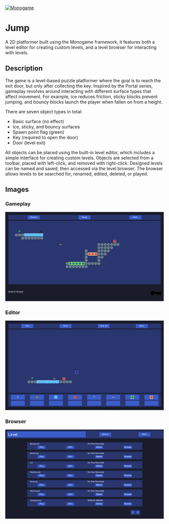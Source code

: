 [![Monogame][Monogame-icon]][Monogame-url]
# Jump

A 2D platformer built using the Monogame framework, it features both a level editor for creating custom levels, and a level browser for interacting with levels.

## Description

The game is a level-based puzzle platformer where the goal is to reach the exit door, but only after collecting the key. Inspired by the Portal series, gameplay revolves around interacting with different surface types that affect movement. For example, ice reduces friction, sticky blocks prevent jumping, and bouncy blocks launch the player when fallen on from a height.

There are seven object types in total:

- Basic surface (no effect)
- Ice, sticky, and bouncy surfaces
- Spawn point flag (green)
- Key (required to open the door)
- Door (level exit)

All objects can be placed using the built-in level editor, which includes a simple interface for creating custom levels. Objects are selected from a toolbar, placed with left-click, and removed with right-click. Designed levels can be named and saved, then accessed via the level browser. The browser allows levels to be searched for, renamed, edited, deleted, or played.

## Images

### Gameplay
![Level Gameplay][level-gameplay-image]

### Editor
![Level Editor][level-editor-image]

### Browser
![Level Browser][level-browser-image]

[Monogame-url]: https://monogame.net/
[Monogame-icon]: https://img.shields.io/badge/monogame-grey?style=for-the-badge&logo=monogame
[level-browser-image]: Images/Browser.png
[level-editor-image]: Images/Editor.png
[level-gameplay-image]: Images/Gameplay.png
